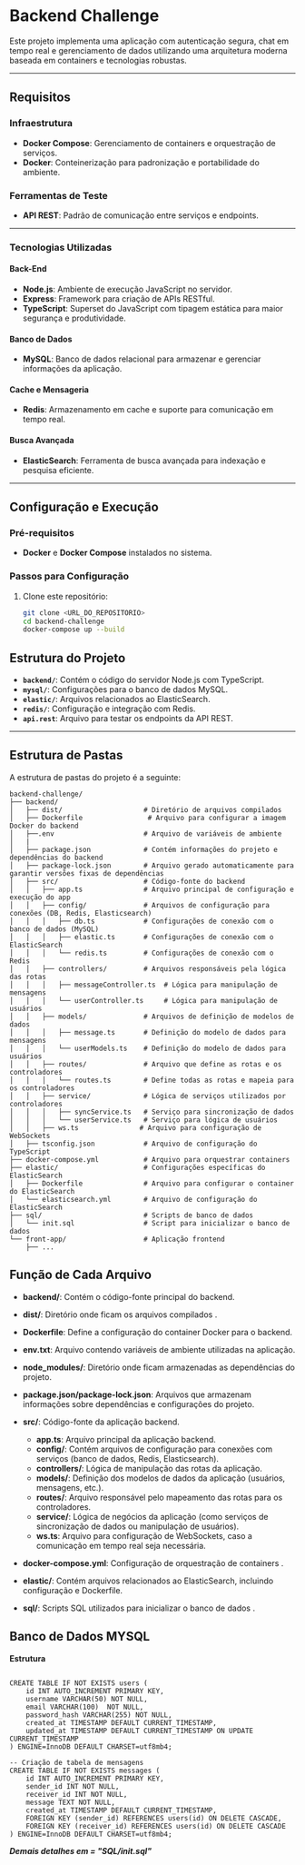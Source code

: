 # Backend Challenge

Este projeto implementa uma aplicação com autenticação segura, chat em tempo real e gerenciamento de dados utilizando uma arquitetura moderna baseada em containers e tecnologias robustas.

---

## **Requisitos**

### **Infraestrutura**
- **Docker Compose**: Gerenciamento de containers e orquestração de serviços.
- **Docker**: Conteinerização para padronização e portabilidade do ambiente.

### **Ferramentas de Teste**
- **API REST**: Padrão de comunicação entre serviços e endpoints.

---

### **Tecnologias Utilizadas**

#### **Back-End**
- **Node.js**: Ambiente de execução JavaScript no servidor.
- **Express**: Framework para criação de APIs RESTful.
- **TypeScript**: Superset do JavaScript com tipagem estática para maior segurança e produtividade.

#### **Banco de Dados**
- **MySQL**: Banco de dados relacional para armazenar e gerenciar informações da aplicação.

#### **Cache e Mensageria**
- **Redis**: Armazenamento em cache e suporte para comunicação em tempo real.

#### **Busca Avançada**
- **ElasticSearch**: Ferramenta de busca avançada para indexação e pesquisa eficiente.

---

## **Configuração e Execução**

### **Pré-requisitos**
- **Docker** e **Docker Compose** instalados no sistema.

### **Passos para Configuração**
1. Clone este repositório:
   ```bash
   git clone <URL_DO_REPOSITORIO>
   cd backend-challenge
   docker-compose up --build
   ```

## **Estrutura do Projeto**

- **`backend/`**: Contém o código do servidor Node.js com TypeScript.
- **`mysql/`**: Configurações para o banco de dados MySQL.
- **`elastic/`**: Arquivos relacionados ao ElasticSearch.
- **`redis/`**: Configuração e integração com Redis.
- **`api.rest`**: Arquivo para testar os endpoints da API REST.

---
## Estrutura de Pastas

A estrutura de pastas do projeto é a seguinte:

```plaintext
backend-challenge/
├── backend/
│   ├── dist/                    # Diretório de arquivos compilados 
│   ├── Dockerfile                # Arquivo para configurar a imagem Docker do backend
│   ├──.env                      # Arquivo de variáveis de ambiente 
│   |          
│   ├── package.json             # Contém informações do projeto e dependências do backend
│   ├── package-lock.json        # Arquivo gerado automaticamente para garantir versões fixas de dependências
│   ├── src/                     # Código-fonte do backend
│   │   ├── app.ts               # Arquivo principal de configuração e execução do app
│   │   ├── config/              # Arquivos de configuração para conexões (DB, Redis, Elasticsearch)
│   │   │   ├── db.ts            # Configurações de conexão com o banco de dados (MySQL)
│   │   │   ├── elastic.ts       # Configurações de conexão com o ElasticSearch
│   │   │   └── redis.ts         # Configurações de conexão com o Redis
│   │   ├── controllers/         # Arquivos responsáveis pela lógica das rotas
│   │   │   ├── messageController.ts  # Lógica para manipulação de mensagens 
│   │   │   └── userController.ts     # Lógica para manipulação de usuários 
│   │   ├── models/              # Arquivos de definição de modelos de dados
│   │   │   ├── message.ts       # Definição do modelo de dados para mensagens
│   │   │   └── userModels.ts    # Definição do modelo de dados para usuários
│   │   ├── routes/              # Arquivo que define as rotas e os controladores
│   │   │   └── routes.ts        # Define todas as rotas e mapeia para os controladores
│   │   ├── service/             # Lógica de serviços utilizados por controladores
│   │   │   ├── syncService.ts   # Serviço para sincronização de dados 
│   │   │   └── userService.ts   # Serviço para lógica de usuários 
│   │   ├── ws.ts               # Arquivo para configuração de WebSockets 
│   ├── tsconfig.json            # Arquivo de configuração do TypeScript
├── docker-compose.yml           # Arquivo para orquestrar containers 
├── elastic/                     # Configurações específicas do ElasticSearch
│   ├── Dockerfile               # Arquivo para configurar o container do ElasticSearch
│   └── elasticsearch.yml        # Arquivo de configuração do ElasticSearch
├── sql/                         # Scripts de banco de dados 
│   └── init.sql                 # Script para inicializar o banco de dados
└── front-app/                   # Aplicação frontend
    ├── ...                     

```

## Função de Cada Arquivo

- **backend/**: Contém o código-fonte principal do backend.

- **dist/**: Diretório onde ficam os arquivos compilados .

- **Dockerfile**: Define a configuração do container Docker para o backend.

- **env.txt**: Arquivo contendo variáveis de ambiente utilizadas na aplicação.

- **node_modules/**: Diretório onde ficam armazenadas as dependências do projeto.

- **package.json/package-lock.json**: Arquivos que armazenam informações sobre dependências e configurações do projeto.

- **src/**: Código-fonte da aplicação backend.
  - **app.ts**: Arquivo principal da aplicação backend.
  - **config/**: Contém arquivos de configuração para conexões com serviços (banco de dados, Redis, Elasticsearch).
  - **controllers/**: Lógica de manipulação das rotas da aplicação.
  - **models/**: Definição dos modelos de dados da aplicação (usuários, mensagens, etc.).
  - **routes/**: Arquivo responsável pelo mapeamento das rotas para os controladores.
  - **service/**: Lógica de negócios da aplicação (como serviços de sincronização de dados ou manipulação de usuários).
  - **ws.ts**: Arquivo para configuração de WebSockets, caso a comunicação em tempo real seja necessária.

- **docker-compose.yml**: Configuração de orquestração de containers .

- **elastic/**: Contém arquivos relacionados ao ElasticSearch, incluindo configuração e Dockerfile.

- **sql/**: Scripts SQL utilizados para inicializar o banco de dados .


## Banco de Dados MYSQL

**Estrutura**

```plaintext

CREATE TABLE IF NOT EXISTS users (
    id INT AUTO_INCREMENT PRIMARY KEY,                
    username VARCHAR(50) NOT NULL,                     
    email VARCHAR(100)  NOT NULL,                     
    password_hash VARCHAR(255) NOT NULL,               
    created_at TIMESTAMP DEFAULT CURRENT_TIMESTAMP,    
    updated_at TIMESTAMP DEFAULT CURRENT_TIMESTAMP ON UPDATE CURRENT_TIMESTAMP 
) ENGINE=InnoDB DEFAULT CHARSET=utf8mb4;

-- Criação de tabela de mensagens
CREATE TABLE IF NOT EXISTS messages (
    id INT AUTO_INCREMENT PRIMARY KEY,                 
    sender_id INT NOT NULL,                           
    receiver_id INT NOT NULL,                         
    message TEXT NOT NULL,                             
    created_at TIMESTAMP DEFAULT CURRENT_TIMESTAMP,    
    FOREIGN KEY (sender_id) REFERENCES users(id) ON DELETE CASCADE,
    FOREIGN KEY (receiver_id) REFERENCES users(id) ON DELETE CASCADE
) ENGINE=InnoDB DEFAULT CHARSET=utf8mb4;

```
***Demais detalhes em = "SQL/init.sql"***